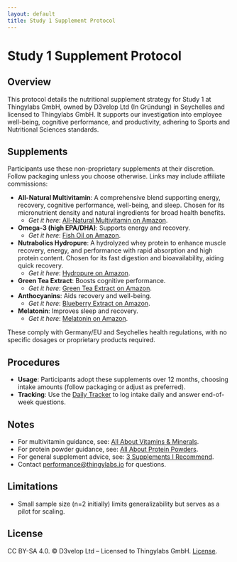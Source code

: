 ```yaml
---
layout: default
title: Study 1 Supplement Protocol
---
```


<!-- docs/s1-supplement-protocol.md -->
# Study 1 Supplement Protocol

## Overview
This protocol details the nutritional supplement strategy for Study 1 at Thingylabs GmbH, owned by D3velop Ltd (In Gründung) in Seychelles and licensed to Thingylabs GmbH. It supports our investigation into employee well-being, cognitive performance, and productivity, adhering to Sports and Nutritional Sciences standards.

## Supplements
Participants use these non-proprietary supplements at their discretion. Follow packaging unless you choose otherwise. Links may include affiliate commissions:

- **All-Natural Multivitamin**: A comprehensive blend supporting energy, recovery, cognitive performance, well-being, and sleep. Chosen for its micronutrient density and natural ingredients for broad health benefits.  
  - *Get it here*: [All-Natural Multivitamin on Amazon](https://www.amazon.de/VITACTIV-Multi-Green-Life-Multivitamin/dp/B00URLMWN0?tag=thingylabs-20).
- **Omega-3 (high EPA/DHA)**: Supports energy and recovery.  
  - *Get it here*: [Fish Oil on Amazon](https://www.amazon.de/gp/product/B00ELIYSR8?tag=thingylabs-20).
- **Nutrabolics Hydropure**: A hydrolyzed whey protein to enhance muscle recovery, energy, and performance with rapid absorption and high protein content. Chosen for its fast digestion and bioavailability, aiding quick recovery.  
  - *Get it here*: [Hydropure on Amazon](https://www.amazon.de/NUTRABOLICS-Hydropure-Strawberry-Cream-Pack/dp/B07RNW49Q7?tag=thingylabs-20).
- **Green Tea Extract**: Boosts cognitive performance.  
  - *Get it here*: [Green Tea Extract on Amazon](https://www.amazon.de/gp/product/B002GYMHKY?tag=thingylabs-20).
- **Anthocyanins**: Aids recovery and well-being.  
  - *Get it here*: [Blueberry Extract on Amazon](https://www.amazon.de/gp/product/B01FLRR5KO?tag=thingylabs-20).
- **Melatonin**: Improves sleep and recovery.  
  - *Get it here*: [Melatonin on Amazon](https://www.amazon.de/gp/product/B09T2NTNL8?tag=thingylabs-20).

These comply with Germany/EU and Seychelles health regulations, with no specific dosages or proprietary products required.

## Procedures
- **Usage**: Participants adopt these supplements over 12 months, choosing intake amounts (follow packaging or adjust as preferred).
- **Tracking**: Use the [Daily Tracker](surveys/s1-daily-tracker) to log intake daily and answer end-of-week questions.

## Notes
- For multivitamin guidance, see: [All About Vitamins & Minerals](https://www.precisionnutrition.com/all-about-vitamins-minerals).
- For protein powder guidance, see: [All About Protein Powders](https://www.precisionnutrition.com/all-about-protein-powders).
- For general supplement advice, see: [3 Supplements I Recommend](https://www.precisionnutrition.com/3-supplements-i-recommend).
- Contact [performance@thingylabs.io](mailto:performance@thingylabs.io) for questions.

## Limitations
- Small sample size (n=2 initially) limits generalizability but serves as a pilot for scaling.

## License
CC BY-SA 4.0. © D3velop Ltd – Licensed to Thingylabs GmbH. [License](https://creativecommons.org/licenses/by-sa/4.0/).